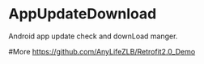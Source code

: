 # AppUpdateDownload
Android app update check and downLoad manger.




#More
https://github.com/AnyLifeZLB/Retrofit2.0_Demo
